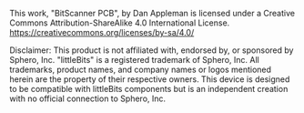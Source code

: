 
This work, "BitScanner PCB", by Dan Appleman is licensed under a 
Creative Commons Attribution-ShareAlike 4.0 International License.
https://creativecommons.org/licenses/by-sa/4.0/

Disclaimer: This product is not affiliated with, endorsed by, or sponsored by Sphero, Inc. "littleBits" is a registered trademark of Sphero, Inc. All trademarks, product names, and company names or logos mentioned herein are the property of their respective owners. This device is designed to be compatible with littleBits components but is an independent creation with no official connection to Sphero, Inc.